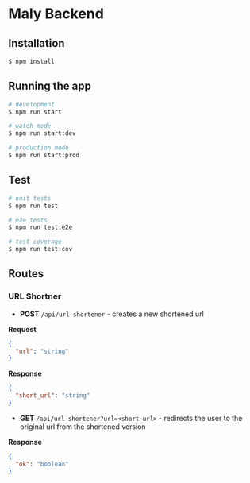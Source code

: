 # Maly Backend

## Installation

```bash
$ npm install
```

## Running the app

```bash
# development
$ npm run start

# watch mode
$ npm run start:dev

# production mode
$ npm run start:prod
```

## Test

```bash
# unit tests
$ npm run test

# e2e tests
$ npm run test:e2e

# test coverage
$ npm run test:cov
```

## Routes

### URL Shortner

- **POST** `/api/url-shortener` - creates a new shortened url

**Request**

```json
{
  "url": "string"
}
```

**Response**

```json
{
  "short_url": "string"
}
```

- **GET** `/api/url-shortener?url=<short-url>` - redirects the user to the original url from the shortened version

**Response**

```json
{
  "ok": "boolean"
}
```